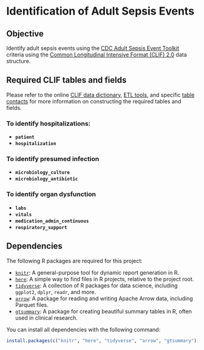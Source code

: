 # Identification of Adult Sepsis Events 

## Objective

Identify adult sepsis events using the [CDC Adult Sepsis Event Toolkit](https://www.cdc.gov/sepsis/pdfs/sepsis-surveillance-toolkit-mar-2018_508.pdf) criteria using the [Common Longitudinal Intensive Format (CLIF) 2.0](https://clif-consortium.github.io/website/) data structure. 

## Required CLIF tables and fields

Please refer to the online [CLIF data dictionary](https://clif-consortium.github.io/website/data-dictionary.html), [ETL tools](https://github.com/clif-consortium/CLIF/tree/main/etl-to-clif-resources), and specific [table contacts](https://github.com/clif-consortium/CLIF) for more information on constructing the required tables and fields.

### To identify hospitalizations:
- **`patient`**
- **`hospitalization`**

### To identify presumed infection
-  **`microbiology_culture`**
-  **`microbiology_antibiotic`**

### To identify organ dysfunction
- **`labs`**
- **`vitals`**
- **`medication_admin_continuous`**
- **`respiratory_support`**

## Dependencies

The following R packages are required for this project:

- [`knitr`](https://cran.r-project.org/package=knitr): A general-purpose tool for dynamic report generation in R.
- [`here`](https://cran.r-project.org/package=here): A simple way to find files in R projects, relative to the project root.
- [`tidyverse`](https://cran.r-project.org/package=tidyverse): A collection of R packages for data science, including `ggplot2`, `dplyr`, `readr`, and more.
- [`arrow`](https://cran.r-project.org/package=arrow): A package for reading and writing Apache Arrow data, including Parquet files.
- [`gtsummary`](https://cran.r-project.org/package=gtsummary): A package for creating beautiful summary tables in R, often used in clinical research.

You can install all dependencies with the following command:
```r
install.packages(c("knitr", "here", "tidyverse", "arrow", "gtsummary"))
```
